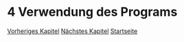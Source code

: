 # 4 Verwendung des Programs

[Vorheriges Kapitel](/specification/userguide/03-azure-basics.md)
[Nächstes Kapitel](/specification/userguide/05-program-output.md)
[Startseite](../../readme.md)